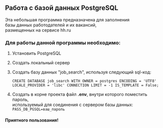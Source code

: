 ## Работа с базой данных PostgreSQL

Эта небольшая программа предназначена для заполнения\
базы данных работодателей и их вакансий,\
размещенных на сервисе hh.ru

### Для работы данной программы необходимо:

1. Установить PostgreSQL
2. Создать локальный сервер
3. Создать базу данных "job_search", используя следующий sql-код:       
     
     `CREATE DATABASE job_search
    WITH
    OWNER = postgres
    ENCODING = 'UTF8'
    LOCALE_PROVIDER = 'libc'
    CONNECTION LIMIT = -1
    IS_TEMPLATE = False;`
4. Создать в корне проекта файл __.env__, внутри которого поместить пароль,\
    используемый для соединения с сервером базы данных:\
    `PASS_DB_PGSQL=ваш_пароль`

#### Приятного пользования!